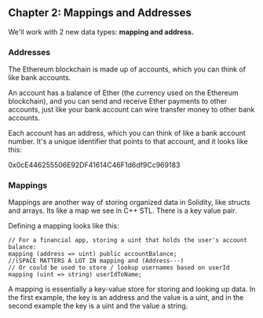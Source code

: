## Chapter 2: Mappings and Addresses

We'll work with 2 new data types: **mapping and address.**

### Addresses

The Ethereum blockchain is made up of accounts, which you can think of like bank accounts. 

An account has a balance of Ether (the currency used on the Ethereum blockchain), and you can send and receive Ether payments to other accounts, just like your bank account can wire transfer money to other bank accounts.

Each account has an address, which you can think of like a bank account number. It's a unique identifier that points to that account, and it looks like this:

0x0cE446255506E92DF41614C46F1d6df9Cc969183

### Mappings 
Mappings are another way of storing organized data in Solidity, like structs and arrays.
Its like a map we see in C++ STL. There is a key value pair.

Defining a mapping looks like this:

```
// For a financial app, storing a uint that holds the user's account balance:
mapping (address => uint) public accountBalance;
//(SPACE MATTERS A LOT IN mapping and (Address---)
// Or could be used to store / lookup usernames based on userId
mapping (uint => string) userIdToName;
```

A mapping is essentially a key-value store for storing and looking up data. In the first example, the key is an address and the value is a uint, and in the second example the key is a uint and the value a string.



